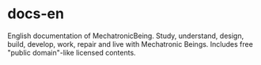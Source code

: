 # docs-en
English documentation of MechatronicBeing. Study, understand, design, build, develop, work, repair and live with Mechatronic Beings. Includes free "public domain"-like licensed contents.

